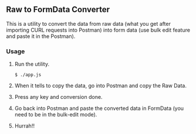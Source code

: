 ## Raw to FormData Converter

This is a utility to convert the data from raw data (what you get after importing CURL requests into Postman) into form data (use bulk edit feature and paste it in the Postman).

### Usage

  1. Run the utility.

         $ ./app.js

  2. When it tells to copy the data, go into Postman and copy the Raw Data.
  3. Press any key and conversion done.
  4. Go back into Postman and paste the converted data in FormData (you need to be in the bulk-edit mode).
  5. Hurrah!!
